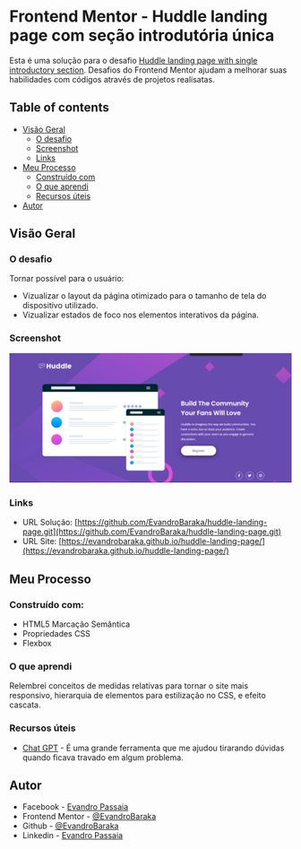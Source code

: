 # Frontend Mentor - Huddle landing page com seção introdutória única

Esta é uma solução para o desafio [Huddle landing page with single introductory section](https://www.frontendmentor.io/challenges/huddle-landing-page-with-a-single-introductory-section-B_2Wvxgi0). Desafios do Frontend Mentor ajudam a melhorar suas habilidades com códigos através de projetos realisatas.

## Table of contents

- [Visão Geral](#visão-geral)
  - [O desafio](#o-desafio)
  - [Screenshot](#screenshot)
  - [Links](#links)
- [Meu Processo](#meu-processo)
  - [Construído com](#construido-com)
  - [O que aprendi](#o-que-aprendi)
  - [Recursos úteis](#recursos-uteis)
- [Autor](#autor)

## Visão Geral

### O desafio

Tornar possível para o usuário:

- Vizualizar o layout da página otimizado para o tamanho de tela do dispositivo utilizado.
- Vizualizar estados de foco nos elementos interativos da página.

### Screenshot

![](./src/images/Screenshot.png)

### Links

- URL Solução: [https://github.com/EvandroBaraka/huddle-landing-page.git](https://github.com/EvandroBaraka/huddle-landing-page.git)
- URL Site: [https://evandrobaraka.github.io/huddle-landing-page/](https://evandrobaraka.github.io/huddle-landing-page/)

## Meu Processo

### Construído com:

- HTML5 Marcação Semântica
- Propriedades CSS
- Flexbox

### O que aprendi

Relembrei conceitos de medidas relativas para tornar o site mais responsivo, hierarquia de elementos para estilização no CSS, e efeito cascata.

### Recursos úteis

- [Chat GPT](https://chat.openai.com/) - É uma grande ferramenta que me ajudou tirarando dúvidas quando ficava travado em algum problema.

## Autor

- Facebook - [Evandro Passaia](https://www.facebook.com/evandro.passaiaze)
- Frontend Mentor - [@EvandroBaraka](https://www.frontendmentor.io/profile/EvandroBaraka)
- Github - [@EvandroBaraka](https://github.com/EvandroBaraka)
- Linkedin - [Evandro Passaia](https://www.linkedin.com/in/evandro-passaia-62b9a5269/)